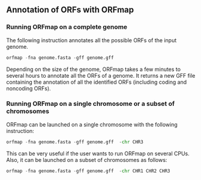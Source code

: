 ## Annotation of ORFs with ORFmap

### Running ORFmap on a complete genome

The following instruction annotates all the possible ORFs of the
input genome.


``` python
orfmap -fna genome.fasta -gff genome.gff

```
Depending on the size of the genome, ORFmap takes a few minutes to
several hours to annotate all the ORFs of a genome. It returns 
a new GFF file containing the annotation of all the identified ORFs 
(including coding and noncoding ORFs). 


### Running ORFmap on a single chromosome or a subset of chromosomes

ORFmap can be launched on a single chromosome with the following 
instruction:


``` python
orfmap -fna genome.fasta -gff genome.gff  -chr CHR3

```
This can be very useful if the user wants to run ORFmap on several 
CPUs. Also, it can be launched on a subset of chromosomes as follows:


``` python
orfmap -fna genome.fasta -gff genome.gff  -chr CHR1 CHR2 CHR3

```



